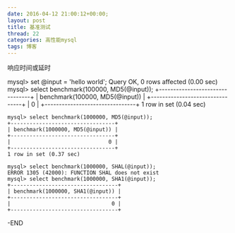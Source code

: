 ```yaml
---
date: 2016-04-12 21:00:12+00:00;
layout: post
title: 基准测试
thread: 22
categories: 高性能mysql
tags: 博客
---
```


响应时间或延时

mysql> set @input = 'hello world';
Query OK, 0 rows affected (0.00 sec)
mysql> select benchmark(100000, MD5(@input));
	+--------------------------------+
	| benchmark(100000, MD5(@input)) |
	+--------------------------------+
	|                              0 |
	+--------------------------------+
	1 row in set (0.04 sec)

	mysql> select benchmark(1000000, MD5(@input));
	+---------------------------------+
	| benchmark(1000000, MD5(@input)) |
	+---------------------------------+
	|                               0 |
	+---------------------------------+
	1 row in set (0.37 sec)

	mysql> select benchmark(1000000, SHAL(@input));
	ERROR 1305 (42000): FUNCTION SHAL does not exist
	mysql> select benchmark(1000000, SHA1(@input));
	+----------------------------------+
	| benchmark(1000000, SHA1(@input)) |
	+----------------------------------+
	|                                0 |
	+----------------------------------+

-END
